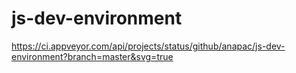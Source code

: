 # js-dev-environment

https://ci.appveyor.com/api/projects/status/github/anapac/js-dev-environment?branch=master&svg=true
